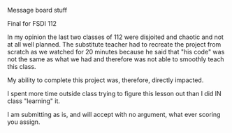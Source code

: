 Message board stuff


   

Final for FSDI 112

In my opinion the last two classes of 112 were disjoited and chaotic and not at all well planned.
The substitute teacher had to recreate the project from scratch as we watched for 20 minutes because 
he said that "his code" was not the same as what we had and therefore was not able to smoothly teach this class.


My ability to complete this project was, therefore, directly impacted.  

I spent more time outside class trying to figure this lesson out than I did IN class "learning" it.

I am submitting as is, and will accept with no argument, what ever scoring you assign.